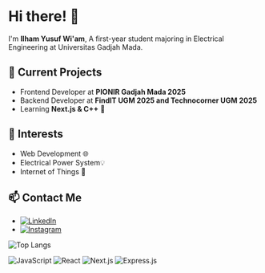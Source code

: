 # Hi there! 👋
I'm **Ilham Yusuf Wi'am**, A first-year student majoring in Electrical Engineering at Universitas Gadjah Mada.

## 🔭 Current Projects
- Frontend Developer at **PIONIR Gadjah Mada 2025**
- Backend Developer at **FindIT UGM 2025 and Technocorner UGM 2025**
- Learning **Next.js & C++** 📖

## 🌱 Interests
- Web Development 🌐
- Electrical Power System💡
- Internet of Things 🤖

## 📫 Contact Me
- [![LinkedIn](https://img.shields.io/badge/LinkedIn-blue?logo=linkedin)](https://www.linkedin.com/in/ilham-yusuf-wiam)
- [![Instagram](https://img.shields.io/badge/Instagram-blue?logo=instagram)](https://instagram.com/aevryiam)

![Top Langs](https://github-readme-stats.vercel.app/api/top-langs/?username=aevryiam&layout=compact&theme=dracula)

![JavaScript](https://img.shields.io/badge/Code-JavaScript-yellow?style=for-the-badge&logo=javascript)
![React](https://img.shields.io/badge/Framework-React-blue?style=for-the-badge&logo=react)
![Next.js](https://img.shields.io/badge/Framework-Next.js-black?style=for-the-badge&logo=next.js)
![Express.js](https://img.shields.io/badge/Backend-Express.js-lightgrey?style=for-the-badge&logo=express)
